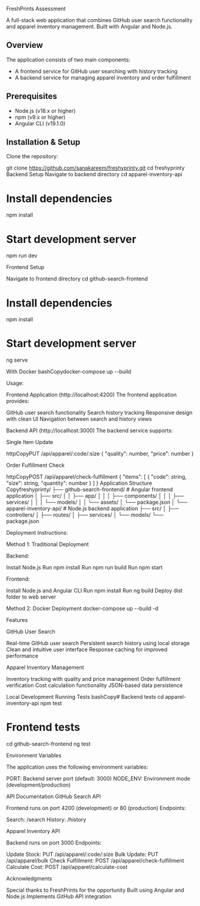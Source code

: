 FreshPrints Assessment

A full-stack web application that combines GitHub user search functionality and apparel inventory management. Built with Angular and Node.js.

## Overview

The application consists of two main components:
- A frontend service for GitHub user searching with history tracking
- A backend service for managing apparel inventory and order fulfillment

## Prerequisites

- Node.js (v18.x or higher)
- npm (v9.x or higher)
- Angular CLI (v19.1.0)

## Installation & Setup

Clone the repository:

git clone https://github.com/sanakareem/freshyprinty.git
cd freshyprinty
Backend Setup
Navigate to backend directory
cd apparel-inventory-api

# Install dependencies
npm install

# Start development server
npm run dev

Frontend Setup

Navigate to frontend directory
cd github-search-frontend

# Install dependencies
npm install

# Start development server
ng serve

With Docker
bashCopydocker-compose up --build

Usage:

Frontend Application (http://localhost:4200)
The frontend application provides:

GitHub user search functionality
Search history tracking
Responsive design with clean UI
Navigation between search and history views

Backend API (http://localhost:3000)
The backend service supports:

Single Item Update

httpCopyPUT /api/apparel/:code/:size
{
  "quality": number,
  "price": number
}

Order Fulfillment Check

httpCopyPOST /api/apparel/check-fulfillment
{
  "items": [
    {
      "code": string,
      "size": string,
      "quantity": number
    }
  ]
}
Application Structure
Copyfreshyprinty/
├── github-search-frontend/    # Angular frontend application
│   ├── src/
│   │   ├── app/
│   │   │   ├── components/
│   │   │   ├── services/
│   │   │   └── models/
│   │   └── assets/
│   └── package.json
│
└── apparel-inventory-api/     # Node.js backend application
    ├── src/
    │   ├── controllers/
    │   ├── routes/
    │   ├── services/
    │   └── models/
    └── package.json


Deployment Instructions:

Method 1: Traditional Deployment

Backend:

Install Node.js
Run npm install
Run npm run build
Run npm start


Frontend:

Install Node.js and Angular CLI
Run npm install
Run ng build
Deploy dist folder to web server



Method 2: Docker Deployment
docker-compose up --build -d

Features

GitHub User Search

Real-time GitHub user search
Persistent search history using local storage
Clean and intuitive user interface
Response caching for improved performance

Apparel Inventory Management

Inventory tracking with quality and price management
Order fulfillment verification
Cost calculation functionality
JSON-based data persistence

Local Development
Running Tests
bashCopy# Backend tests
cd apparel-inventory-api
npm test

# Frontend tests
cd github-search-frontend
ng test

Environment Variables

The application uses the following environment variables:

PORT: Backend server port (default: 3000)
NODE_ENV: Environment mode (development/production)

API Documentation
GitHub Search API

Frontend runs on port 4200 (development) or 80 (production)
Endpoints:

Search: /search
History: /history



Apparel Inventory API

Backend runs on port 3000
Endpoints:

Update Stock: PUT /api/apparel/:code/:size
Bulk Update: PUT /api/apparel/bulk
Check Fulfillment: POST /api/apparel/check-fulfillment
Calculate Cost: POST /api/apparel/calculate-cost

Acknowledgments

Special thanks to FreshPrints for the opportunity
Built using Angular and Node.js
Implements GitHub API integration

 